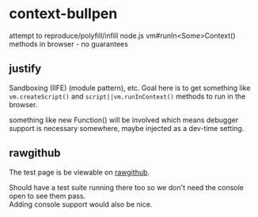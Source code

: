 context-bullpen
===============

attempt to reproduce/polyfill/infill node.js vm#runIn&lt;Some>Context() methods in browser - no guarantees

justify
-------

Sandboxing (IIFE) (module pattern), etc.  Goal here is to get something like <code>vm.createScript()</code> 
and <code>script||vm.runIn<Some>Context()</code> methods to run in the browser.

something like new Function() will be involved which means debugger support is necessary somewhere, maybe 
injected as a dev-time setting.

rawgithub
---------

The test page is be viewable on 
<a href='//rawgithub.com/dfkaye/context-bullpen/master/test.html' target='_new' title='opens in new tab or window'>
  rawgithub</a>.
  
Should have a test suite running there too so we don't need the console open to see them pass.  
Adding console support would also be nice.


